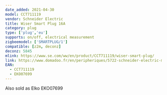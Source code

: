 ```yaml
---
date_added: 2021-04-30
model: CCT711119
vendor: Schneider Electric 
title: Wiser Smart Plug 16A
category: plug
type: ['plug','eu']
supports: on/off, electrical measurement
zigbeemodel: ['SMARTPLUG/1']
compatible: [z2m, deconz]
deconz: 5845
mlink: https://www.se.com/ww/en/product/CCT711119/wiser-smart-plug/
link: https://www.domadoo.fr/en/peripheriques/5722-schneider-electric-micromodule-interrupteur-eclairage-connecte-zigbee-30-wiser-3606481048172.html
EAN:
  - CCT711119
  - EKO07699
---
```

Also sold as Elko EKO07699
